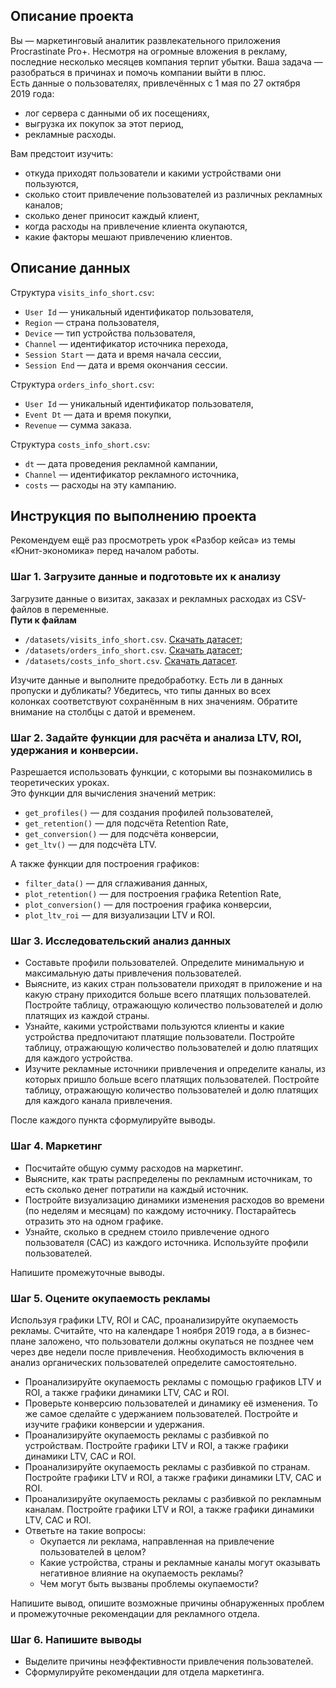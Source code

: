 <div class="application-main " data-commit-hovercards-enabled="" data-discussion-hovercards-enabled="" data-issue-and-pr-hovercards-enabled="">
<div class="">
<div class="clearfix container-xl px-3 px-md-4 px-lg-5 mt-4">
<div id="readme" class="Box md js-code-block-container js-code-nav-container js-tagsearch-file Box--responsive" data-tagsearch-path="Исследование_объявлений_о_продаже_квартир/README.md" data-tagsearch-lang="Markdown">
<div class="Box-body px-5 pb-5" data-target="readme-toc.content">
<article class="markdown-body entry-content container-lg">
<h2><strong>Описание проекта</strong></h2>
<div class="paragraph">Вы &mdash; маркетинговый аналитик развлекательного приложения Procrastinate Pro+. Несмотря на огромные вложения в рекламу, последние несколько месяцев компания терпит убытки. Ваша задача &mdash; разобраться в причинах и помочь компании выйти в плюс.</div>
<div class="paragraph">Есть данные о пользователях, привлечённых с&nbsp;1&nbsp;мая по 27&nbsp;октября 2019&nbsp;года:</div>
<ul>
<li>лог сервера с данными об их посещениях,</li>
<li>выгрузка их покупок за этот период,</li>
<li>рекламные расходы.</li>
</ul>
<div class="paragraph">Вам предстоит изучить:</div>
<ul>
<li>откуда приходят пользователи и какими устройствами они пользуются,</li>
<li>сколько стоит привлечение пользователей из различных рекламных каналов;</li>
<li>сколько денег приносит каждый клиент,</li>
<li>когда расходы на привлечение клиента окупаются,</li>
<li>какие факторы мешают привлечению клиентов.</li>
</ul>
<h2>Описание данных</h2>
<div class="paragraph">Структура <code class="code-inline code-inline_theme_light">visits_info_short.csv</code>:</div>
<ul>
<li><code class="code-inline code-inline_theme_light">User Id</code> &mdash; уникальный идентификатор пользователя,</li>
<li><code class="code-inline code-inline_theme_light">Region</code> &mdash; страна пользователя,</li>
<li><code class="code-inline code-inline_theme_light">Device</code> &mdash; тип устройства пользователя,</li>
<li><code class="code-inline code-inline_theme_light">Channel</code> &mdash; идентификатор источника перехода,</li>
<li><code class="code-inline code-inline_theme_light">Session Start</code> &mdash; дата и время начала сессии,</li>
<li><code class="code-inline code-inline_theme_light">Session End</code> &mdash; дата и время окончания сессии.</li>
</ul>
<div class="paragraph">Структура&nbsp;<code class="code-inline code-inline_theme_light">orders_info_short.csv</code>:</div>
<ul>
<li><code class="code-inline code-inline_theme_light">User Id</code> &mdash; уникальный идентификатор пользователя,</li>
<li><code class="code-inline code-inline_theme_light">Event Dt</code> &mdash; дата и время покупки,</li>
<li><code class="code-inline code-inline_theme_light">Revenue</code> &mdash; сумма заказа.</li>
</ul>
<div class="paragraph">Структура&nbsp;<code class="code-inline code-inline_theme_light">costs_info_short.csv</code>:</div>
<ul>
<li><code class="code-inline code-inline_theme_light">dt</code>&nbsp;&mdash; дата проведения рекламной кампании,</li>
<li><code class="code-inline code-inline_theme_light">Channel</code> &mdash; идентификатор рекламного источника,</li>
<li><code class="code-inline code-inline_theme_light">costs</code> &mdash; расходы на эту кампанию.</li>
</ul>
<h2>Инструкция по выполнению проекта</h2>
<div class="paragraph">Рекомендуем ещё раз просмотреть урок &laquo;Разбор кейса&raquo; из темы &laquo;Юнит-экономика&raquo; перед началом работы.</div>
<h3><strong>Шаг 1. Загрузите данные и подготовьте их к анализу</strong></h3>
<div class="paragraph">Загрузите данные о визитах, заказах и рекламных расходах из CSV-файлов в переменные.</div>
<div class="paragraph"><strong>Пути к файлам</strong></div>
<ul>
<li>
<div class="paragraph"><code class="code-inline code-inline_theme_light">/datasets/visits_info_short.csv</code>. <a href="https://code.s3.yandex.net/datasets/visits_info_short.csv" target="_blank" rel="noopener">Скачать датасет</a>;</div>
</li>
<li>
<div class="paragraph"><code class="code-inline code-inline_theme_light">/datasets/orders_info_short.csv</code>. <a href="https://code.s3.yandex.net/datasets/orders_info_short.csv" target="_blank" rel="noopener">Скачать датасет</a>;</div>
</li>
<li>
<div class="paragraph"><code class="code-inline code-inline_theme_light">/datasets/costs_info_short.csv</code>. <a href="https://code.s3.yandex.net/datasets/costs_info_short.csv" target="_blank" rel="noopener">Скачать датасет</a>.</div>
</li>
</ul>
<div class="paragraph">Изучите данные и выполните предобработку. Есть ли в данных пропуски и дубликаты? Убедитесь, что типы данных во всех колонках&nbsp;соответствуют сохранённым в них значениям. Обратите внимание на столбцы с датой и временем.</div>
<h3><strong>Шаг 2. Задайте функции для расчёта и анализа LTV, ROI, удержания и конверсии.</strong></h3>
<div class="paragraph">Разрешается использовать функции, с которыми вы познакомились в теоретических уроках.</div>
<div class="paragraph">Это функции для вычисления значений метрик:</div>
<ul>
<li><code class="code-inline code-inline_theme_light">get_profiles()</code> &mdash; для создания профилей пользователей,</li>
<li><code class="code-inline code-inline_theme_light">get_retention()</code> &mdash; для подсчёта Retention Rate,</li>
<li><code class="code-inline code-inline_theme_light">get_conversion()</code> &mdash; для подсчёта конверсии,</li>
<li><code class="code-inline code-inline_theme_light">get_ltv()</code> &mdash; для подсчёта LTV.</li>
</ul>
<div class="paragraph">А также функции для построения графиков:</div>
<ul>
<li><code class="code-inline code-inline_theme_light">filter_data()</code> &mdash; для сглаживания данных,</li>
<li><code class="code-inline code-inline_theme_light">plot_retention()</code> &mdash; для построения графика Retention Rate,</li>
<li><code class="code-inline code-inline_theme_light">plot_conversion()</code> &mdash; для построения графика конверсии,</li>
<li><code class="code-inline code-inline_theme_light">plot_ltv_roi</code> &mdash; для визуализации LTV и ROI.</li>
</ul>
<h3><strong>Шаг 3. Исследовательский анализ данных</strong></h3>
<ul>
<li>Составьте профили пользователей. Определите минимальную и максимальную даты привлечения пользователей.</li>
<li>Выясните, из каких стран пользователи приходят в приложение и на какую страну приходится больше всего платящих пользователей. Постройте таблицу, отражающую количество пользователей и долю платящих из каждой страны.</li>
<li>Узнайте, какими устройствами пользуются клиенты и какие устройства предпочитают платящие пользователи. Постройте таблицу, отражающую количество пользователей и долю платящих для каждого устройства.</li>
<li>Изучите рекламные источники привлечения и определите каналы, из которых пришло больше всего платящих пользователей. Постройте таблицу, отражающую количество пользователей и долю платящих для каждого канала привлечения.</li>
</ul>
<div class="paragraph">После каждого пункта сформулируйте выводы.</div>
<h3>Шаг 4. Маркетинг</h3>
<ul>
<li>Посчитайте общую сумму расходов на маркетинг.</li>
<li>Выясните, как траты распределены по рекламным источникам, то есть сколько денег потратили на каждый источник.</li>
<li>Постройте визуализацию динамики изменения расходов во времени (по неделям и месяцам) по каждому источнику. Постарайтесь отразить это на одном графике.</li>
<li>Узнайте, сколько в среднем стоило привлечение одного пользователя (CAC) из каждого источника. Используйте профили пользователей.</li>
</ul>
<div class="paragraph">Напишите промежуточные выводы.</div>
<h3>Шаг 5. Оцените окупаемость рекламы</h3>
<div class="paragraph">Используя графики LTV, ROI и CAC, проанализируйте окупаемость рекламы. Считайте, что на календаре 1 ноября 2019 года, а в бизнес-плане заложено, что пользователи должны окупаться не позднее чем через две недели после привлечения. Необходимость включения в анализ органических пользователей определите самостоятельно.</div>
<ul>
<li>Проанализируйте окупаемость рекламы c помощью графиков LTV и ROI, а также графики динамики LTV, CAC и ROI.</li>
<li>Проверьте конверсию пользователей и динамику её изменения. То же самое сделайте с удержанием пользователей. Постройте и изучите графики конверсии и удержания.</li>
<li>Проанализируйте окупаемость рекламы с разбивкой по устройствам. Постройте графики LTV и ROI, а также графики динамики LTV, CAC и ROI.</li>
<li>Проанализируйте окупаемость рекламы с разбивкой по странам. Постройте графики LTV и ROI, а также графики динамики LTV, CAC и ROI.</li>
<li>Проанализируйте окупаемость рекламы с разбивкой по рекламным каналам. Постройте графики LTV и ROI, а также графики динамики LTV, CAC и ROI.</li>
<li>Ответьте на такие вопросы:
<ul>
<li>Окупается ли реклама, направленная на привлечение пользователей в целом?</li>
<li>Какие устройства, страны и рекламные каналы могут оказывать негативное влияние на окупаемость рекламы?</li>
<li>Чем могут быть вызваны проблемы окупаемости?</li>
</ul>
</li>
</ul>
<div class="paragraph">Напишите вывод, опишите возможные причины обнаруженных проблем и промежуточные рекомендации для рекламного отдела.</div>
<h3>Шаг 6. Напишите выводы</h3>
<ul>
<li>Выделите причины неэффективности привлечения пользователей.</li>
<li>Сформулируйте рекомендации для отдела маркетинга.</li>
</ul>
</article>
</div>
</div>
</div>
</div>
</div>
